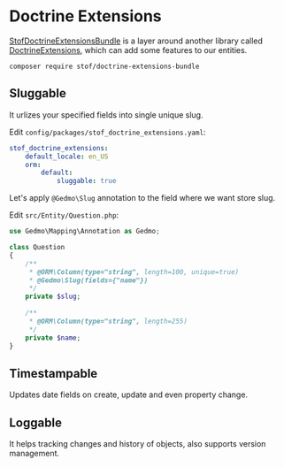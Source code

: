 # Doctrine Extensions

[StofDoctrineExtensionsBundle](https://github.com/stof/StofDoctrineExtensionsBundle) is a layer around another 
library called [DoctrineExtensions](https://github.com/Atlantic18/DoctrineExtensions), which 
can add some features to our entities.

```
composer require stof/doctrine-extensions-bundle
```

## Sluggable

It urlizes your specified fields into single unique slug.

Edit `config/packages/stof_doctrine_extensions.yaml`:

```yaml
stof_doctrine_extensions:
    default_locale: en_US
    orm:
        default:
            sluggable: true
```

Let's apply `@Gedmo\Slug` annotation to the field where we want store slug.

Edit `src/Entity/Question.php`:

```php
use Gedmo\Mapping\Annotation as Gedmo;

class Question
{
    /**
     * @ORM\Column(type="string", length=100, unique=true)
     * @Gedmo\Slug(fields={"name"})
     */
    private $slug;
    
    /**
     * @ORM\Column(type="string", length=255)
     */
    private $name;
}
```

## Timestampable

Updates date fields on create, update and even property change.

## Loggable 

It helps tracking changes and history of objects, also supports version management.
